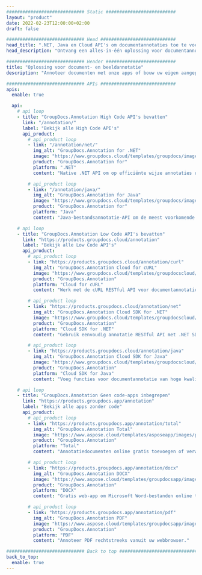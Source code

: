 ```yaml
---
############################# Static ##########################
layout: "product"
date: 2022-02-23T12:00:00+02:00
draft: false

############################# Head ############################
head_title: ".NET, Java en Cloud API's om documentannotaties toe te voegen en te beheren"
head_description: "Ontvang een alles-in-één oplossing voor documentannotatie voor .NET-, Java- en cloudtoepassingen om algemene document- en afbeeldingsindelingen te annoteren."

############################# Header ##########################
title: "Oplossing voor document- en beeldannotatie"
description: "Annoteer documenten met onze apps of bouw uw eigen aangepaste annotatie-applicaties op populaire platforms met behulp van lokale of cloud-API's."

############################# APIs ############################
apis:
  enable: true

  api:
    # api loop
    - title: "GroupDocs.Annotation High Code API's bevatten"
      link: "/annotation/"
      label: "Bekijk alle High Code API's"
      api_product:
        # api_product loop
        - link: "/annotation/net/"
          img_alt: "GroupDocs.Annotation for .NET"
          image: "https://www.groupdocs.cloud/templates/groupdocs/images/product-logos/groupdocs-annotation-net.png"
          product: "GroupDocs.Annotation for"
          platform: ".NET"
          content: "Native .NET API om op efficiënte wijze annotaties uit documenten en afbeeldingen toe te voegen, te bewerken of te verwijderen. Ondersteunt het werken met alle populaire annotatietypen."

        # api_product loop
        - link: "/annotation/java/"
          img_alt: "GroupDocs.Annotation for Java"
          image: "https://www.groupdocs.cloud/templates/groupdocs/images/product-logos/groupdocs-annotation-java.png"
          product: "GroupDocs.Annotation for"
          platform: "Java"
          content: "Java-bestandsannotatie-API om de meest voorkomende document- en afbeeldingsbestandsindelingen uitgebreid te annoteren op elk besturingssysteem waarop JDK is geïnstalleerd."

    # api loop
    - title: "GroupDocs.Annotation Low Code API's bevatten"
      link: "https://products.groupdocs.cloud/annotation"
      label: "Bekijk alle Low Code API's"
      api_product:
        # api_product loop
        - link: "https://products.groupdocs.cloud/annotation/curl"
          img_alt: "GroupDocs.Annotation Cloud for cURL"
          image: "https://www.groupdocs.cloud/templates/groupdocscloud/images/sdk/272x272/groupdocs_annotation-for-curl.png"
          product: "GroupDocs.Annotation"
          platform: "Cloud for cURL"
          content: "Werk met de cURL RESTful API voor documentannotatie om snel PDF, Word, Excel, PowerPoint, Visio, afbeeldingen en vele andere indelingen in uw toepassingen te annoteren."

        # api_product loop
        - link: "https://products.groupdocs.cloud/annotation/net"
          img_alt: "GroupDocs.Annotation Cloud SDK for .NET"
          image: "https://www.groupdocs.cloud/templates/groupdocscloud/images/sdk/272x272/groupdocs_annotation-for-net.png"
          product: "GroupDocs.Annotation"
          platform: "Cloud SDK for .NET"
          content: "Gebruik eenvoudig annotatie RESTful API met .NET SDK om tekst, watermerk, gebied, punt en verschillende andere annotatietypen toe te voegen aan meer dan 40 populaire bestandsindelingen."

        # api_product loop
        - link: "https://products.groupdocs.cloud/annotation/java"
          img_alt: "GroupDocs.Annotation Cloud SDK for Java"
          image: "https://www.groupdocs.cloud/templates/groupdocscloud/images/sdk/272x272/groupdocs_annotation-for-java.png"
          product: "GroupDocs.Annotation"
          platform: "Cloud SDK for Java"
          content: "Voeg functies voor documentannotatie van hoge kwaliteit toe aan document- en afbeeldingsindelingen met de speciaal ontworpen SDK voor documentannotatie voor Java."

    # api loop
    - title: "GroupDocs.Annotation Geen code-apps inbegrepen" 
      link: "https://products.groupdocs.app/annotation"
      label: "Bekijk alle apps zonder code"
      api_product:
        # api_product loop
        - link: "https://products.groupdocs.app/annotation/total"
          img_alt: "GroupDocs.Annotation Total"
          image: "https://www.aspose.cloud/templates/asposeapp/images/products/logo/aspose_annotation-app.png"
          product: "GroupDocs.Annotation"
          platform: "Total"
          content: "Annotatiedocumenten online gratis toevoegen of verwijderen."

        # api_product loop
        - link: "https://products.groupdocs.app/annotation/docx"
          img_alt: "GroupDocs.Annotation DOCX"
          image: "https://www.aspose.cloud/templates/groupdocsapp/images/products/logo/groupdocs_words-app.png"
          product: "GroupDocs.Annotation"
          platform: "DOCX"
          content: "Gratis web-app om Microsoft Word-bestanden online te annoteren vanaf elk apparaat."

        # api_product loop
        - link: "https://products.groupdocs.app/annotation/pdf"
          img_alt: "GroupDocs.Annotation PDF"
          image: "https://www.aspose.cloud/templates/groupdocsapp/images/products/logo/groupdocs_pdf-app.png"
          product: "GroupDocs.Annotation"
          platform: "PDF"
          content: "Annoteer PDF rechtstreeks vanuit uw webbrowser."

############################# Back to top ###############################
back_to_top:
  enable: true
---
```

